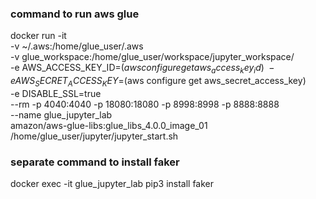 ### command to run aws glue

docker run -it \
-v ~/.aws:/home/glue_user/.aws \
-v glue_workspace:/home/glue_user/workspace/jupyter_workspace/ \
-e AWS_ACCESS_KEY_ID=$(aws configure get aws_access_key_id) \
-e AWS_SECRET_ACCESS_KEY=$(aws configure get aws_secret_access_key) \
-e DISABLE_SSL=true \
--rm -p 4040:4040 -p 18080:18080 -p 8998:8998 -p 8888:8888 \
--name glue_jupyter_lab \
amazon/aws-glue-libs:glue_libs_4.0.0_image_01 \
/home/glue_user/jupyter/jupyter_start.sh

### separate command to install faker
docker exec -it glue_jupyter_lab pip3 install faker